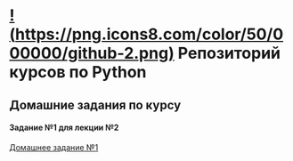 # [!(https://png.icons8.com/color/50/000000/github-2.png)](https://github.com/pythonmiigaik/pythonmiigaik.github.io/) Репозиторий курсов по Python

## Домашние задания по курсу
#### Задание №1 для лекции №2
[Домашнее задание №1](https://github.com/Admink0/python/blob/master/Project_1.ipynb)
